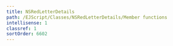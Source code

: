 ```yaml
---
title: NSRedLetterDetails
path: /EJScript/Classes/NSRedLetterDetails/Member functions
intellisense: 1
classref: 1
sortOrder: 6602
---
```





